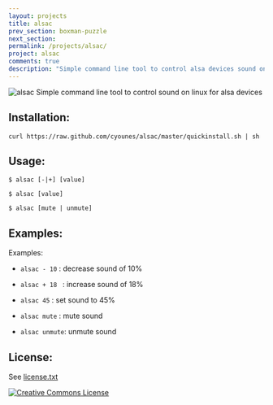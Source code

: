 ```yaml
---
layout: projects
title: alsac
prev_section: boxman-puzzle
next_section: 
permalink: /projects/alsac/
project: alsac
comments: true
description: "Simple command line tool to control alsa devices sound on linux."
---
```



![alsac](https://raw.github.com/cyounes/alsac/master/alsac.png) 
Simple command line tool to control sound on linux for alsa devices

## Installation:

```
curl https://raw.github.com/cyounes/alsac/master/quickinstall.sh | sh 
```

## Usage: 
```
$ alsac [-|+] [value]
```
```
$ alsac [value] 
```
```
$ alsac [mute | unmute]
```

## Examples:
Examples: 

+ `alsac - 10`  : decrease sound of 10% 

+ `alsac + 18 ` : increase sound of 18% 

+ `alsac 45`    : set sound to 45% 

+ `alsac mute`  : mute sound 

+ `alsac unmute`: unmute sound

## License: 
See [license.txt](https://raw.github.com/cyounes/alsac/master/license.txt)

<a rel="license"
href="http://creativecommons.org/licenses/by-nc-sa/3.0/fr/deed.us"><img
alt="Creative Commons License" style="border-width:0"
src="http://i.creativecommons.org/l/by-nc-sa/3.0/fr/88x31.png" /></a>
